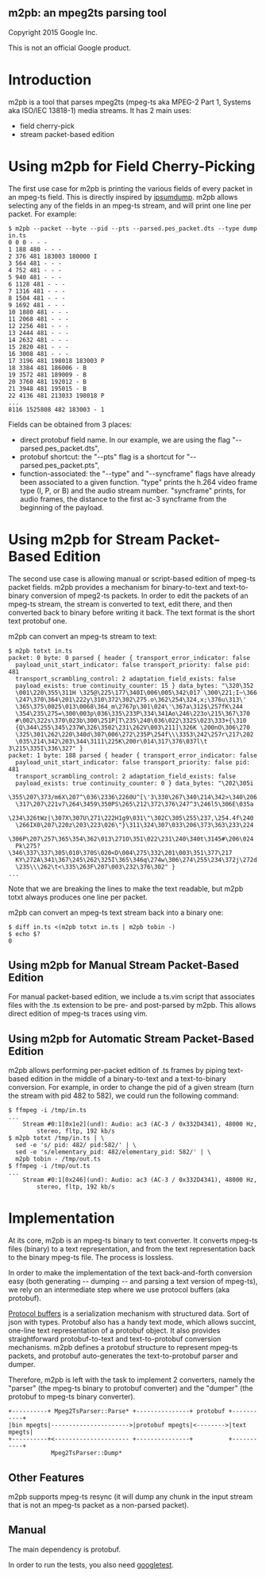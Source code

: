 m2pb: an mpeg2ts parsing tool
-----------------------------

Copyright 2015 Google Inc.

This is not an official Google product.


# Introduction

m2pb is a tool that parses mpeg2ts (mpeg-ts aka MPEG-2 Part 1, Systems
aka ISO/IEC 13818-1) media streams. It has 2 main uses:

* field cherry-pick
* stream packet-based edition


# Using m2pb for Field Cherry-Picking

The first use case for m2pb is printing the various fields of every
packet in an mpeg-ts field. This is directly inspired by
[ipsumdump](http://www.read.seas.harvard.edu/~kohler/ipsumdump/).
m2pb allows selecting any of the fields in an mpeg-ts stream, and will
print one line per packet. For example:


```
$ m2pb --packet --byte --pid --pts --parsed.pes_packet.dts --type dump in.ts
0 0 0 - - -
1 188 480 - - -
2 376 481 183003 180000 I
3 564 481 - - -
4 752 481 - - -
5 940 481 - - -
6 1128 481 - - -
7 1316 481 - - -
8 1504 481 - - -
9 1692 481 - - -
10 1880 481 - - -
11 2068 481 - - -
12 2256 481 - - -
13 2444 481 - - -
14 2632 481 - - -
15 2820 481 - - -
16 3008 481 - - -
17 3196 481 198018 183003 P
18 3384 481 186006 - B
19 3572 481 189009 - B
20 3760 481 192012 - B
21 3948 481 195015 - B
22 4136 481 213033 198018 P
...
8116 1525808 482 183003 - 1
```

Fields can be obtained from 3 places:

* direct protobuf field name. In our example, we are using
  the flag "--parsed.pes_packet.dts",
* protobuf shortcut: the "--pts" flag is a shortcut for
  "--parsed.pes_packet.pts",
* function-associated: the "--type" and "--syncframe" flags have already
  been associated to a given function. "type" prints the h.264 video frame
  type (I, P, or B) and the audio stream number. "syncframe" prints, for
  audio frames, the distance to the first ac-3 syncframe from the
  beginning of the payload.


# Using m2pb for Stream Packet-Based Edition

The second use case is allowing manual or script-based edition of
mpeg-ts packet fields. m2pb provides a mechanism for binary-to-text
and text-to-binary conversion of mpeg2-ts packets. In order to edit
the packets of an mpeg-ts stream, the stream is converted to text,
edit there, and then converted back to binary before writing it back.
The text format is the short text protobuf one.

m2pb can convert an mpeg-ts stream to text:

```
$ m2pb totxt in.ts
packet: 0 byte: 0 parsed { header { transport_error_indicator: false
  payload_unit_start_indicator: false transport_priority: false pid: 481
  transport_scrambling_control: 2 adaptation_field_exists: false
  payload_exists: true continuity_counter: 15 } data_bytes: "\320\352
  \001\220\355\311H \325@\225\177\340I\006\005\342\017`\300\221;I~\366
  \247\370\364\201\222y\310\372\302\275.o\362\254\324,x;\376u\313\'
  \365\375\0025\013\0068\364_m\2767p\301\024\'\367a\312$\257fK\244
  \354\235\275=\300\003p\036\335\233P\334\341Ao\246\223o\215\367\370
  #\002\322s\370\023b\300\251P[T\235\240\036\022\332S\023\333+{\310
  {Q\344\255\345\237W\326\3502\231\262V\003\211]\326K \200nO\306\270
  \325\301\262\220\340d\307\006\272\235P\254f\\\3353\242\257r\217\202
  \035\214\342\203\344\3111\225K\200r\014\317\376\037l\t 3\215\335I\336\327" }
packet: 1 byte: 188 parsed { header { transport_error_indicator: false
  payload_unit_start_indicator: false transport_priority: false pid: 481
  transport_scrambling_control: 2 adaptation_field_exists: false
  payload_exists: true continuity_counter: 0 } data_bytes: "\202\305i
  \355\207\373/m6X\207^\036\2336\2260U^[\'3\330\267\340\214\342>\340\206
  \317\207\221v7\264\3459\350PS\265\212\372\376\247^3\246l5\306E\035a
  \234\326tWz|\307X\307U\271\222H1g9\031\"\302C\305\255\237,\254.4f\240
  \266IX0\207\220z\203\223\026\"}\311\324\307\033\206\373\363\233\224
  \306P\207\257\365\354\362\013\271O\351\022\231\240\340t\3145#\206\024
  Pk\275?\346\337\337\305\010\370S\020<D\004\275\332\201\003\351\377\217
  KY\272A\341\367\245\262\325I\365\346q\274w\306\274\255\234\372j\272d
  \235\\\262\t<\335\263F\207\003\232\376\302" }
...
```

Note that we are breaking the lines to make the text readable, but
m2pb totxt always produces one line per packet.


m2pb can convert an mpeg-ts text stream back into a binary one:

```
$ diff in.ts <(m2pb totxt in.ts | m2pb tobin -)
$ echo $?
0
```

## Using m2pb for Manual Stream Packet-Based Edition

For manual packet-based edition, we include a ts.vim script that
associates files with the .ts extension to be pre- and post-parsed
by m2pb. This allows direct edition of mpeg-ts traces using vim.


## Using m2pb for Automatic Stream Packet-Based Edition

m2pb allows performing per-packet edition of .ts frames by piping
text-based edition in the middle of a binary-to-text and a
text-to-binary conversion. For example, in order to change the pid of
a given stream (turn the stream with pid 482 to 582), we could run
the following command:

```
$ ffmpeg -i /tmp/in.ts
...
    Stream #0:1[0x1e2](und): Audio: ac3 (AC-3 / 0x332D4341), 48000 Hz,
        stereo, fltp, 192 kb/s
$ m2pb totxt /tmp/in.ts | \
  sed -e 's/ pid: 482/ pid:582/' | \
  sed -e 's/elementary_pid: 482/elementary_pid: 582/' | \
  m2pb tobin - /tmp/out.ts
$ ffmpeg -i /tmp/out.ts
...
    Stream #0:1[0x246](und): Audio: ac3 (AC-3 / 0x332D4341), 48000 Hz,
        stereo, fltp, 192 kb/s
```

# Implementation

At its core, m2pb is an mpeg-ts binary to text converter. It converts
mpeg-ts files (binary) to a text representation, and from the text
representation back to the binary mpeg-ts file. The process is lossless.

In order to make the implementation of the text back-and-forth conversion
easy (both generating -- dumping -- and parsing a text version of
mpeg-ts), we rely on an intermediate step where we use protocol buffers
(aka protobuf).

[Protocol buffers](https://developers.google.com/protocol-buffers/) is
a serialization mechanism with structured data. Sort of json with
types. Protobuf also has a handy text mode, which allows succint,
one-line text representation of a protobuf object. It also provides
straightforward protobuf-to-text and text-to-protobuf conversion
mechanisms. m2pb defines a protobuf structure to represent mpeg-ts
packets, and protobuf auto-generates the text-to-protobuf parser
and dumper.

Therefore, m2pb is left with the task to implement 2 converters,
namely the "parser" (the mpeg-ts binary to protobuf converter) and
the "dumper" (the protobuf to mpeg-ts binary converter).


    +----------+ Mpeg2TsParser::Parse* +---------------+ protobuf +-----------+
    |bin mpegts|---------------------->|protobuf mpegts|<-------->|text mpegts|
    +----------+<--------------------- +---------------+          +-----------+
                Mpeg2TsParser::Dump*


## Other Features

m2pb supports mpeg-ts resync (it will dump any chunk in the input stream
that is not an mpeg-ts packet as a non-parsed packet).



## Manual

The main dependency is protobuf.

In order to run the tests, you also need
[googletest](https://github.com/google/googletest).

